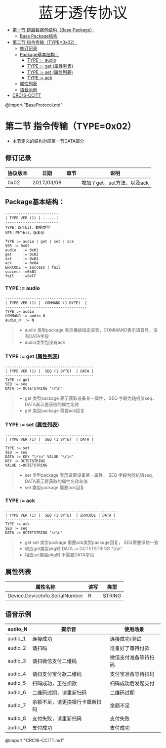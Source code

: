 
 <center> <font size=7>蓝牙透传协议 </font></center >

<!-- toc orderedList:0 depthFrom:1 depthTo:6 -->

* [第一节 链路数据包结构（Base Package）](#第一节-链路数据包结构base-package)
  * [Base Package结构](#base-package结构)
* [第二节 指令传输（TYPE=0x02）](#第二节-指令传输type0x02)
  * [修订记录](#修订记录)
  * [Package基本结构：](#package基本结构)
    * [TYPE := audio](#type-audio)
    * [TYPE := get (属性列表)](#type-get-属性列表属性列表)
    * [TYPE := set  (属性列表)](#type-set-属性列表属性列表)
    * [TYPE := ack](#type-ack)
  * [属性列表](#span-id-属性列表属性列表span)
  * [语音示例](#语音示例)
* [CRC16-CCITT](#span-idcrc16-ccittcrc16-ccittspan)

<!-- tocstop -->

@import "BaseProtocol.md"
# 第二节 指令传输（TYPE=0x02）
- 本节定义的结构对应第一节DATA部分
## 修订记录
|协议版本|日期|章节|说明|
| ------ | ------ | ------ | ------ |
|0x02| 2017/03/08| | 增加了get，set方法，以及ack|
## Package基本结构：
```
------------------------
| TYPE VER (1) | ......|
------------------------
TYPE：四个bit，数据类型
VER：四个bit，版本号
```
```
TYPE := audio | get | set | ack
VER := 0x02
audio   := 0x01
get     := 0x02
set     := 0x03
ack     := 0x04
ERRCODE := success | fail
success :=0x01
fail    :=0xFF
```
### TYPE := audio
```
-------------------------------------
| TYPE VER (1) |  COMMAND (1 BYTE)  |
-------------------------------------
TYPE := audio
COMMAND := audio_N
audio_N  := N
```
>* audio 类型package 表示播放指定语音，COMMAND表示语音号，没有DATA字段
>* audio类型包没有ack
### TYPE := get ([属性列表](#属性列表))
```
----------------------------------------
| TYPE VER (1) |  SEQ (1 BYTE)  | DATA |
----------------------------------------
TYPE := get
SEQ := seq
DATA := OCTETSTRING "\r\n"
```
>* get 类型package 表示获取设备某一属性， SEQ 字段为随机值seq， DATA表示要获取的属性名称
>* get 类型package 需要ack回复
### TYPE := set  ([属性列表](#属性列表))
```
----------------------------------------
| TYPE VER (1) |  SEQ (1 BYTE)  | DATA |
----------------------------------------
TYPE := set
SEQ := seq
DATA := KEY "\r\n" VALUE "\r\n"
KEY := OCTETSTRING
VALUE :=OCTETSTRING
```
>* set 类型package 表示设置设备某一属性， SEQ 字段为随机值seq， DATA表示要获取的属性名称和值
>* set 类型package 需要ack回复
### TYPE := ack
```
---------------------------------------------------
| TYPE VER (1) |  SEQ (1 BYTE)  | ERRCODE | DATA |
--------------------------------------------------
TYPE := ack
SEQ := seq
DATA := OCTETSTRING "\r\n"
```
>* get set 类型package 需要ack类型package回复， SEQ需要保持一致
>* 响应get类型pkg时 DATA := OCTETSTRING "\r\n"
>* 相应set类型pkg时 不需要DATA字段
## <span id= "属性列表">属性列表</span>
|属性名称|读写|类型|
| ------ | ------ | ------ |
|Device.DeviceInfo.SerialNumber|R|STRING|
## 语音示例
| audio_N | 提示音 |  使用场景|
| ------ | ------ | ------ |
|audio_1|  连接成功 | 连接成功/测试|
|audio_2|请扫码 |准备好了等待付款|
|audio_3|请扫微信支付二维码 |微信支付准备等待扫码|
|audio_4| 请扫支付宝付款二维码|支付宝准备等待扫码|
|audio_5| 扫码成功，正在扣款|扫码成功后发起支付|
|audio_6| 二维码过期，请重新扫码|二维码过期|
|audio_7| 余额不足，请更换银行卡重新扫码|余额不足|
|audio_8| 支付失败，请重新扫码|支付失败|
|audio_9| 支付成功|支付成功|

@import "CRC16-CCITT.md"
